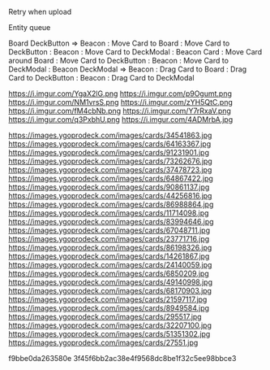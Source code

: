 Retry when upload

Entity queue

Board
DeckButton
    => Beacon
    : Move Card to Board
    : Move Card to DeckButton : Beacon
    : Move Card to DeckModal : Beacon
Card
    : Move Card around Board
    : Move Card to DeckButton : Beacon
    : Move Card to DeckModal : Beacon
DeckModal
    => Beacon
    : Drag Card to Board
    : Drag Card to DeckButton : Beacon
    : Drag Card to DeckModal

https://i.imgur.com/YgaX2lG.png
https://i.imgur.com/p9Ogumt.png
https://i.imgur.com/NM1vrsS.png
https://i.imgur.com/zYH5QtC.png
https://i.imgur.com/fM4cbNb.png
https://i.imgur.com/Y7rRxaV.png
https://i.imgur.com/q3PxbhU.png
https://i.imgur.com/4ADMrbA.jpg

https://images.ygoprodeck.com/images/cards/34541863.jpg
https://images.ygoprodeck.com/images/cards/64163367.jpg
https://images.ygoprodeck.com/images/cards/91231901.jpg
https://images.ygoprodeck.com/images/cards/73262676.jpg
https://images.ygoprodeck.com/images/cards/37478723.jpg
https://images.ygoprodeck.com/images/cards/64867422.jpg
https://images.ygoprodeck.com/images/cards/90861137.jpg
https://images.ygoprodeck.com/images/cards/44256816.jpg
https://images.ygoprodeck.com/images/cards/86988864.jpg
https://images.ygoprodeck.com/images/cards/11714098.jpg
https://images.ygoprodeck.com/images/cards/83994646.jpg
https://images.ygoprodeck.com/images/cards/67048711.jpg
https://images.ygoprodeck.com/images/cards/23771716.jpg
https://images.ygoprodeck.com/images/cards/86198326.jpg
https://images.ygoprodeck.com/images/cards/14261867.jpg
https://images.ygoprodeck.com/images/cards/24140059.jpg
https://images.ygoprodeck.com/images/cards/6850209.jpg
https://images.ygoprodeck.com/images/cards/49140998.jpg
https://images.ygoprodeck.com/images/cards/68170903.jpg
https://images.ygoprodeck.com/images/cards/21597117.jpg
https://images.ygoprodeck.com/images/cards/8949584.jpg
https://images.ygoprodeck.com/images/cards/295517.jpg
https://images.ygoprodeck.com/images/cards/32207100.jpg
https://images.ygoprodeck.com/images/cards/51351302.jpg
https://images.ygoprodeck.com/images/cards/27551.jpg

f9bbe0da263580e
3f45f6bb2ac38e4f9568dc8be1f32c5ee98bbce3
